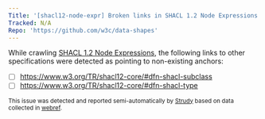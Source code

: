 ```yaml
---
Title: '[shacl12-node-expr] Broken links in SHACL 1.2 Node Expressions'
Tracked: N/A
Repo: 'https://github.com/w3c/data-shapes'
---
```


While crawling [SHACL 1.2 Node Expressions](https://w3c.github.io/data-shapes/shacl12-node-expr/), the following links to other specifications were detected as pointing to non-existing anchors:
* [ ] https://www.w3.org/TR/shacl12-core/#dfn-shacl-subclass
* [ ] https://www.w3.org/TR/shacl12-core/#dfn-shacl-type

<sub>This issue was detected and reported semi-automatically by [Strudy](https://github.com/w3c/strudy/) based on data collected in [webref](https://github.com/w3c/webref/).</sub>
